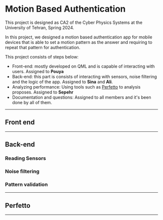 # Motion Based Authentication

This project is designed as CA2 of the Cyber Physics Systems at the University of Tehran, Spring 2024.

In this project, we designed a motion based authentication app for mobile devices that is able to set a motion pattern as the answer and requiring to repeat that pattern for authentication.

This project consists of steps below:

- Front-end: mostly developed on QML and is capable of interacting with users. Assigned to **Pouya**
- Back-end: this part is consists of interacting with sensors, noise filtering and the logic of the app. Assigned to **Sina** and **Ali**.
- Analyzing performance: Using tools such as [Perfetto](https://ui.perfetto.dev/) to analysis proposes. Assigned to **Sepehr**
- Documentation and questions: Assigned to all members and it's been done by all of them.

---

## Front end



---

## Back-end

### Reading Sensors

### Noise filtering

### Pattern validation

---

## Perfetto

---
